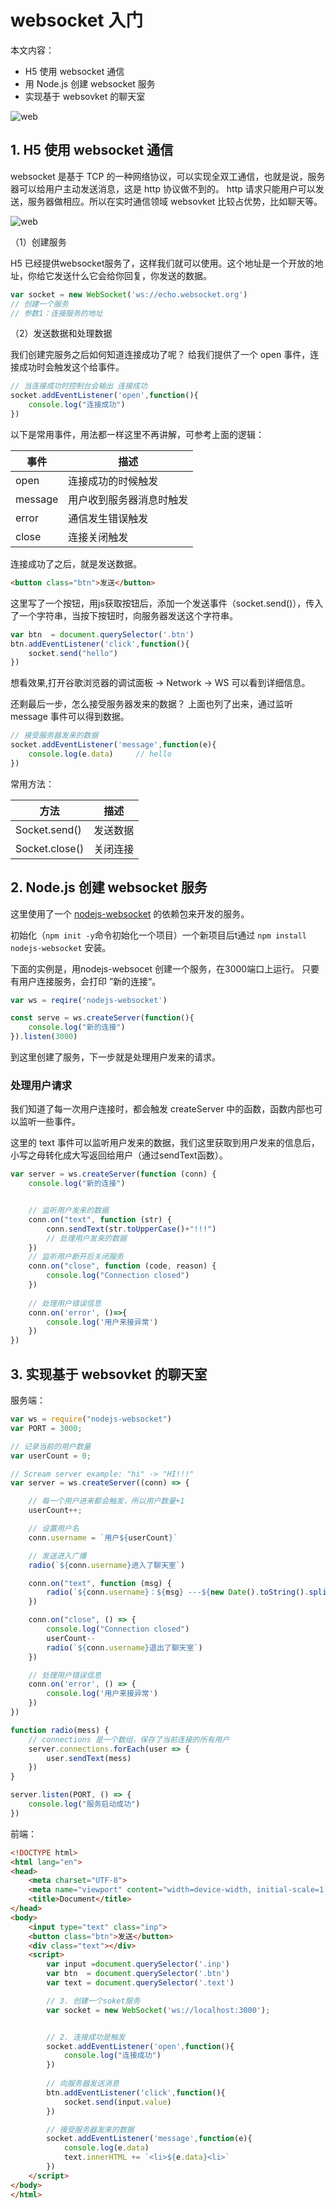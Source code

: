 # websocket 入门

本文内容：

- H5 使用 websocket 通信
- 用 Node.js 创建 websocket 服务
- 实现基于 websovket 的聊天室

![web](web1.png)

## 1. H5 使用 websocket 通信

websocket 是基于 TCP 的一种网络协议，可以实现全双工通信，也就是说，服务器可以给用户主动发送消息，这是 http 协议做不到的。
http 请求只能用户可以发送，服务器做相应。所以在实时通信领域 websovket 比较占优势，比如聊天等。

![web](http.png)

（1）创建服务

H5 已经提供websocket服务了，这样我们就可以使用。这个地址是一个开放的地址，你给它发送什么它会给你回复，你发送的数据。

``` js
var socket = new WebSocket('ws://echo.websocket.org')
// 创建一个服务
// 参数1：连接服务的地址
```

（2）发送数据和处理数据

我们创建完服务之后如何知道连接成功了呢？ 给我们提供了一个 open 事件，连接成功时会触发这个给事件。

```js
// 当连接成功时控制台会输出 连接成功
socket.addEventListener('open',function(){
    console.log("连接成功")
})
```

以下是常用事件，用法都一样这里不再讲解，可参考上面的逻辑：

| 事件    | 描述                     |
| ------- | ------------------------ |
| open    | 连接成功的时候触发       |
| message | 用户收到服务器消息时触发 |
| error   | 通信发生错误触发         |
| close   | 连接关闭触发             |

连接成功了之后，就是发送数据。

```html
<button class="btn">发送</button>
```

这里写了一个按钮，用js获取按钮后，添加一个发送事件（socket.send()），传入了一个字符串，当按下按钮时，向服务器发送这个字符串。

```js
var btn  = document.querySelector('.btn')
btn.addEventListener('click',function(){
    socket.send("hello")
})
```

想看效果,打开谷歌浏览器的调试面板 -> Network -> WS 可以看到详细信息。

还剩最后一步，怎么接受服务器发来的数据？ 上面也列了出来，通过监听 message 事件可以得到数据。

```js
// 接受服务器发来的数据
socket.addEventListener('message',function(e){
    console.log(e.data)     // hello
})
```

常用方法：

| 方法           | 描述     |
| -------------- | -------- |
| Socket.send()  | 发送数据 |
| Socket.close() | 关闭连接 |

## 2. Node.js 创建 websocket 服务

这里使用了一个 [nodejs-websocket](https://github.com/sitegui/nodejs-websocket) 的依赖包来开发的服务。

初始化（`npm init -y`命令初始化一个项目）一个新项目后t通过 `npm install nodejs-websocket` 安装。

下面的实例是，用nodejs-websocet 创建一个服务，在3000端口上运行。
只要有用户连接服务，会打印 ”新的连接“。

```js
var ws = reqire('nodejs-websocket')

const serve = ws.createServer(function(){
    console.log("新的连接")
}).listen(3000)
```

到这里创建了服务，下一步就是处理用户发来的请求。

### 处理用户请求

我们知道了每一次用户连接时，都会触发 createServer 中的函数，函数内部也可以监听一些事件。

这里的 text 事件可以监听用户发来的数据，我们这里获取到用户发来的信息后，小写之母转化成大写返回给用户（通过sendText函数）。

```js
var server = ws.createServer(function (conn) {
    console.log("新的连接")


    // 监听用户发来的数据
    conn.on("text", function (str) {
        conn.sendText(str.toUpperCase()+"!!!")
        // 处理用户发来的数据
    })
    // 监听用户断开后关闭服务
    conn.on("close", function (code, reason) {
        console.log("Connection closed")
    })
    
    // 处理用户错误信息
    conn.on('error', ()=>{
        console.log('用户来接异常')
    })
})
```

## 3. 实现基于 websovket 的聊天室

服务端：

```js
var ws = require("nodejs-websocket")
var PORT = 3000;

// 记录当前的用户数量
var userCount = 0;

// Scream server example: "hi" -> "HI!!!"
var server = ws.createServer((conn) => {

    // 每一个用户进来都会触发，所以用户数量+1
    userCount++;

    // 设置用户名
    conn.username = `用户${userCount}`

    // 发送进入广播
    radio(`${conn.username}进入了聊天室`)

    conn.on("text", function (msg) {
        radio(`${conn.username}：${msg} ---${new Date().toString().split('').slice(16,24).join('')}`)
    })

    conn.on("close", () => {
        console.log("Connection closed")
        userCount--
        radio(`${conn.username}退出了聊天室`)
    })

    // 处理用户错误信息
    conn.on('error', () => {
        console.log('用户来接异常')
    })
})

function radio(mess) {
    // connections 是一个数组，保存了当前连接的所有用户		
    server.connections.forEach(user => {
        user.sendText(mess)
    })
}

server.listen(PORT, () => {
    console.log("服务启动成功")
})
```

前端：

```html
<!DOCTYPE html>
<html lang="en">
<head>
    <meta charset="UTF-8">
    <meta name="viewport" content="width=device-width, initial-scale=1.0">
    <title>Document</title>
</head>
<body>
    <input type="text" class="inp">
    <button class="btn">发送</button>
    <div class="text"></div>
    <script>
        var input =document.querySelector('.inp')
        var btn  = document.querySelector('.btn')
        var text = document.querySelector('.text')

        // 3. 创建一个soket服务
        var socket = new WebSocket('ws://localhost:3000');


        // 2. 连接成功是触发
        socket.addEventListener('open',function(){
            console.log("连接成功")
        })
        
        // 向服务器发送消息
        btn.addEventListener('click',function(){
            socket.send(input.value)
        })

        // 接受服务器发来的数据
        socket.addEventListener('message',function(e){
            console.log(e.data)
            text.innerHTML += `<li>${e.data}<li>`
        })
    </script>
</body>
</html>
```
